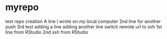 # myrepo
test repo creation
A line I wrote on my local computer
2nd line for another push
3rd test
adding a line
adding another line
switch remote url to ssh
1st line from RStudio
2nd ssh from RStudio